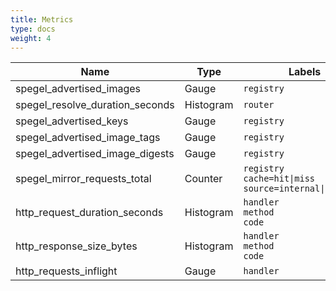 ```yaml
---
title: Metrics
type: docs
weight: 4
---
```


| Name| Type | Labels |
| ---------- | ----------- | ----------- |
| spegel_advertised_images | Gauge | `registry` |
| spegel_resolve_duration_seconds | Histogram | `router` |
| spegel_advertised_keys | Gauge | `registry` |
| spegel_advertised_image_tags | Gauge | `registry` |
| spegel_advertised_image_digests | Gauge | `registry` |
| spegel_mirror_requests_total | Counter | `registry` <br/> `cache=hit\|miss` <br/> `source=internal\|external` |
| http_request_duration_seconds | Histogram | `handler` <br/> `method` <br/> `code` |
| http_response_size_bytes | Histogram | `handler` <br/> `method` <br/> `code` |
| http_requests_inflight | Gauge | `handler` |
